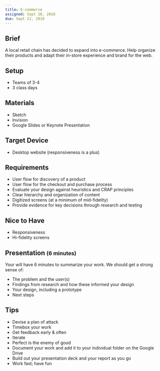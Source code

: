```yaml
---
title: E-commerce
assigned: Sept 18, 2018
due: Sept 21, 2018
---
```



Brief
-----
A local retail chain has decided to expand into e-commerce. Help organize their products and adapt their in-store experience and brand for the web. 


Setup
-----

- Teams of 3-4
- 3 class days


Materials
---------

- Sketch
- Invision
- Google Slides or Keynote Presentation 


Target Device
-------------

- Desktop website (responsiveness is a plus)


Requirements
------------

- User flow for discovery of a product
- User flow for the checkout and purchase process 
- Evaluate your design against heuristics and CRAP principles
- Clear hierarchy and organization of content 
- Digitized screens (at a minimum of mid-fidelity) 
- Provide evidence for key decisions through research and testing


Nice to Have
--------

- Responsiveness
- Hi-fidelity screens


Presentation <small>(6 minutes)</small>
---------------------------

Your will have 6 minutes to summarize your work. We should get a strong sense of:

- The problem and the user(s)
- Findings from research and how these informed your design
- Your design, including a prototype
- Next steps


Tips
----

- Devise a plan of attack
- Timebox your work
- Get feedback early & often
- Iterate
- Perfect is the enemy of good
- Document your work and add it to your individual folder on the Google Drive
- Build out your presentation deck and your report as you go
- Work fast; have fun
